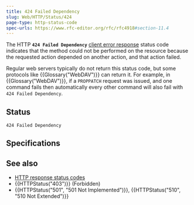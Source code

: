```yaml
---
title: 424 Failed Dependency
slug: Web/HTTP/Status/424
page-type: http-status-code
spec-urls: https://www.rfc-editor.org/rfc/rfc4918#section-11.4
---
```




The HTTP **`424 Failed Dependency`** [client error response](/Web/HTTP/Status#client_error_responses) status code indicates that the method could not be performed on the resource because the requested action depended on another action, and that action failed.

Regular web servers typically do not return this status code, but some protocols like {{Glossary("WebDAV")}} can return it.
For example, in {{Glossary("WebDAV")}}, if a `PROPPATCH` request was issued, and one command fails then automatically every other command will also fail with `424 Failed Dependency`.

## Status

```http
424 Failed Dependency
```

## Specifications



## See also

- [HTTP response status codes](/Web/HTTP/Status)
- {{HTTPStatus("403")}} (Forbidden)
- {{HTTPStatus("501", "501 Not Implemented")}}, {{HTTPStatus("510", "510 Not Extended")}}
